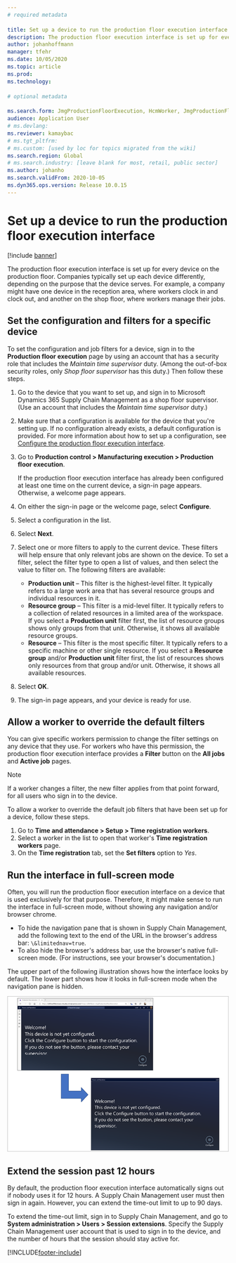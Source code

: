 ```yaml
---
# required metadata

title: Set up a device to run the production floor execution interface
description: The production floor execution interface is set up for every device on the production floor. Companies typically set up each device differently, depending on the purpose that the device serves. For example, a company might have one device in the reception area, where workers clock in and clock out, and another on the shop floor, where workers manage their jobs.
author: johanhoffmann
manager: tfehr
ms.date: 10/05/2020
ms.topic: article
ms.prod: 
ms.technology: 

# optional metadata

ms.search.form: JmgProductionFloorExecution, HcmWorker, JmgProductionFloorExecutionDeviceConfiguration
audience: Application User
# ms.devlang: 
ms.reviewer: kamaybac
# ms.tgt_pltfrm: 
# ms.custom: [used by loc for topics migrated from the wiki]
ms.search.region: Global
# ms.search.industry: [leave blank for most, retail, public sector]
ms.author: johanho
ms.search.validFrom: 2020-10-05
ms.dyn365.ops.version: Release 10.0.15
---
```


# Set up a device to run the production floor execution interface

[!include [banner](../includes/banner.md)]

The production floor execution interface is set up for every device on the production floor. Companies typically set up each device differently, depending on the purpose that the device serves. For example, a company might have one device in the reception area, where workers clock in and clock out, and another on the shop floor, where workers manage their jobs.

## Set the configuration and filters for a specific device

To set the configuration and job filters for a device, sign in to the **Production floor execution** page by using an account that has a security role that includes the *Maintain time supervisor* duty. (Among the out-of-box security roles, only *Shop floor supervisor* has this duty.) Then follow these steps.

1. Go to the device that you want to set up, and sign in to Microsoft Dynamics 365 Supply Chain Management as a shop floor supervisor. (Use an account that includes the *Maintain time supervisor* duty.)
1. Make sure that a configuration is available for the device that you're setting up. If no configuration already exists, a default configuration is provided. For more information about how to set up a configuration, see [Configure the production floor execution interface](production-floor-execution-configure.md).
1. Go to **Production control \> Manufacturing execution \> Production floor execution**.

    If the production floor execution interface has already been configured at least one time on the current device, a sign-in page appears. Otherwise, a welcome page appears.

1. On either the sign-in page or the welcome page, select **Configure**.
1. Select a configuration in the list.
1. Select **Next**.
1. Select one or more filters to apply to the current device. These filters will help ensure that only relevant jobs are shown on the device. To set a filter, select the filter type to open a list of values, and then select the value to filter on. The following filters are available:

    - **Production unit** – This filter is the highest-level filter. It typically refers to a large work area that has several resource groups and individual resources in it.
    - **Resource group** – This filter is a mid-level filter. It typically refers to a collection of related resources in a limited area of the workspace. If you select a **Production unit** filter first, the list of resource groups shows only groups from that unit. Otherwise, it shows all available resource groups.
    - **Resource** – This filter is the most specific filter. It typically refers to a specific machine or other single resource. If you select a **Resource group** and/or **Production unit** filter first, the list of resources shows only resources from that group and/or unit. Otherwise, it shows all available resources.

1. Select **OK**.
1. The sign-in page appears, and your device is ready for use.

## Allow a worker to override the default filters

You can give specific workers permission to change the filter settings on any device that they use. For workers who have this permission, the production floor execution interface provides a **Filter** button on the **All jobs** and **Active job** pages.

> [!NOTE]
> If a worker changes a filter, the new filter applies from that point forward, for all users who sign in to the device.

To allow a worker to override the default job filters that have been set up for a device, follow these steps.

1. Go to **Time and attendance \> Setup \> Time registration workers**.
1. Select a worker in the list to open that worker's **Time registration workers** page.
1. On the **Time registration** tab, set the **Set filters** option to *Yes*.

## Run the interface in full-screen mode

Often, you will run the production floor execution interface on a device that is used exclusively for that purpose. Therefore, it might make sense to run the interface in full-screen mode, without showing any navigation and/or browser chrome.

- To hide the navigation pane that is shown in Supply Chain Management, add the following text to the end of the URL in the browser's address bar: `\&limitednav=true`.
- To also hide the browser's address bar, use the browser's native full-screen mode. (For instructions, see your browser's documentation.)

The upper part of the following illustration shows how the interface looks by default. The lower part shows how it looks in full-screen mode when the navigation pane is hidden.

![Standard vs. full-screen interface](media/pfei-full-screen.png "Standard vs. full-screen interface")

## Extend the session past 12 hours

By default, the production floor execution interface automatically signs out if nobody uses it for 12 hours. A Supply Chain Management user must then sign in again. However, you can extend the time-out limit to up to 90 days.

To extend the time-out limit, sign in to Supply Chain Management, and go to **System administration \> Users \> Session extensions**. Specify the Supply Chain Management user account that is used to sign in to the device, and the number of hours that the session should stay active for.


[!INCLUDE[footer-include](../../includes/footer-banner.md)]